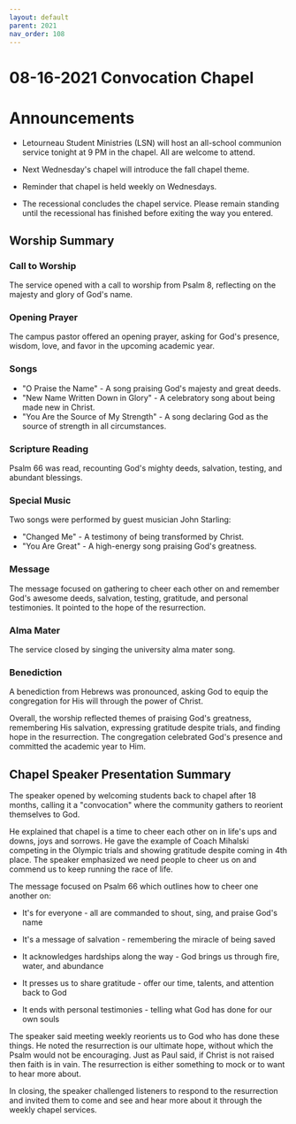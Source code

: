 ```yaml
---
layout: default
parent: 2021
nav_order: 108
---
```


# 08-16-2021 Convocation Chapel



# Announcements

- Letourneau Student Ministries (LSN) will host an all-school communion service tonight at 9 PM in the chapel. All are welcome to attend.

- Next Wednesday's chapel will introduce the fall chapel theme. 

- Reminder that chapel is held weekly on Wednesdays. 

- The recessional concludes the chapel service. Please remain standing until the recessional has finished before exiting the way you entered.


## Worship Summary

### Call to Worship

The service opened with a call to worship from Psalm 8, reflecting on the majesty and glory of God's name.

### Opening Prayer 

The campus pastor offered an opening prayer, asking for God's presence, wisdom, love, and favor in the upcoming academic year. 

### Songs

- "O Praise the Name" - A song praising God's majesty and great deeds.
- "New Name Written Down in Glory" - A celebratory song about being made new in Christ. 
- "You Are the Source of My Strength" - A song declaring God as the source of strength in all circumstances.

### Scripture Reading

Psalm 66 was read, recounting God's mighty deeds, salvation, testing, and abundant blessings. 

### Special Music

Two songs were performed by guest musician John Starling:
- "Changed Me" - A testimony of being transformed by Christ.
- "You Are Great" - A high-energy song praising God's greatness.

### Message 

The message focused on gathering to cheer each other on and remember God's awesome deeds, salvation, testing, gratitude, and personal testimonies. It pointed to the hope of the resurrection. 

### Alma Mater 

The service closed by singing the university alma mater song.

### Benediction

A benediction from Hebrews was pronounced, asking God to equip the congregation for His will through the power of Christ.

Overall, the worship reflected themes of praising God's greatness, remembering His salvation, expressing gratitude despite trials, and finding hope in the resurrection. The congregation celebrated God's presence and committed the academic year to Him.


## Chapel Speaker Presentation Summary

The speaker opened by welcoming students back to chapel after 18 months, calling it a "convocation" where the community gathers to reorient themselves to God. 

He explained that chapel is a time to cheer each other on in life's ups and downs, joys and sorrows. He gave the example of Coach Mihalski competing in the Olympic trials and showing gratitude despite coming in 4th place. The speaker emphasized we need people to cheer us on and commend us to keep running the race of life. 

The message focused on Psalm 66 which outlines how to cheer one another on:

- It's for everyone - all are commanded to shout, sing, and praise God's name

- It's a message of salvation - remembering the miracle of being saved

- It acknowledges hardships along the way - God brings us through fire, water, and abundance 

- It presses us to share gratitude - offer our time, talents, and attention back to God

- It ends with personal testimonies - telling what God has done for our own souls

The speaker said meeting weekly reorients us to God who has done these things. He noted the resurrection is our ultimate hope, without which the Psalm would not be encouraging. Just as Paul said, if Christ is not raised then faith is in vain. The resurrection is either something to mock or to want to hear more about. 

In closing, the speaker challenged listeners to respond to the resurrection and invited them to come and see and hear more about it through the weekly chapel services.